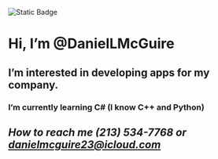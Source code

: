 ![Static Badge](https://img.shields.io/badge/MainPL-C%2B$2B-red)
# Hi, I’m @DanielLMcGuire
## I’m interested in developing apps for my company.
### I’m currently learning C# (I know C++ and Python)
## ***How to reach me (213) 534-7768 or danielmcguire23@icloud.com***

<!---
DanielLMcGuire/DanielLMcGuire is a ✨ special ✨ repository because its `README.md` (this file) appears on your GitHub profile.
You can click the Preview link to take a look at your changes.
--->
